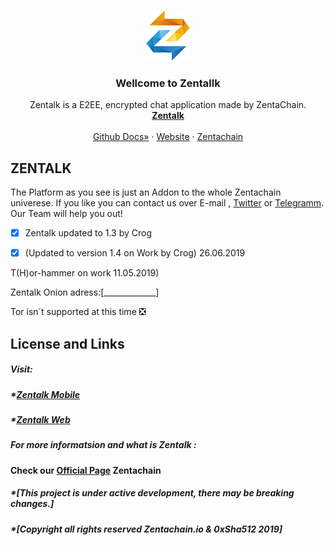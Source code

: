 



<!--
*** Hey, Welcome to Zentalks GitHub Page, we hope you like it :)
-->



<!-- Zenta LOGO -->
<br />
<p align="center">
  <a href="zentachain.com">
    <img src="https://raw.githubusercontent.com/ZentaChain/Zentadex/master/logo.png" alt="Logo" width="70" height="80">
  </a>

  <h3 align="center">Wellcome to Zentallk</h3>

  <p align="center">
   Zentalk is a E2EE, encrypted chat application made by ZentaChain.
    <br />
    <a href="http://zentalk.chat"><strong>Zentalk</strong></a>
    <br />
    <br />
    <a href="https://github.com/ZentaChain/Zentalk-Web/">Github Docs»</a>
    ·
    <a href="http://zentalk.chat">Website</a>
    ·
    <a href="http://Zentachain.io">Zentachain</a>
  </p>
</p>



<!-- ABOUT ZENTADEX -->

## ZENTALK

The Platform as you see is just an Addon to the whole Zentachain univerese. If you like you can contact us over E-mail , [Twitter](https://twitter.com/zentachain) or [Telegramm](https://t.me/ZentachainOfficialChat). Our Team will help you out!




- [x] Zentalk updated to 1.3 by Crog

- [x]  (Updated to version 1.4 on Work by Crog) 26.06.2019

T(H)or-hammer on work 11.05.2019)

Zentalk Onion adress:[_____________]

Tor isn´t supported at this time ❎ 

<!-- LICENSE -->
## License and Links
##### Visit:
##### *[Zentalk Mobile](https://github.com/ZentaChain/Zentalk-Mobile)
##### *[Zentalk Web](www.zentalk.chat)

##### For more informatsion and what is Zentalk : 
#### Check our [Official Page](https://zentachain.io/) Zentachain

##### *[This project is under active development, there may be breaking changes.]
##### *[Copyright all rights reserved Zentachain.io & 0xSha512 2019]


